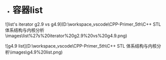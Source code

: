 - # 容器list
![list's iterator g2.9 vs g4.9](D:\workspace_vscode\CPP-Primer_5th\C++ STL 体系结构与内核分析\images\list%27s%20iterator%20g2.9%20vs%20g4.9.png)  

![g4.9 list](D:\workspace_vscode\CPP-Primer_5th\C++ STL 体系结构与内核分析\images\g4.9%20list.png)  
